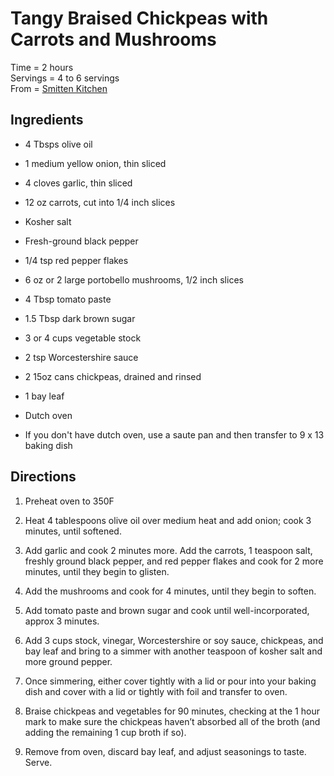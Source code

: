 Tangy Braised Chickpeas with Carrots and Mushrooms
====
Time = 2 hours\
Servings = 4 to 6 servings\
From = [Smitten Kitchen](https://smittenkitchen.com/2020/09/tangy-braised-chickpeas/) 


**Ingredients**
----
- 4 Tbsps olive oil
- 1 medium yellow onion, thin sliced
- 4 cloves garlic, thin sliced
- 12 oz carrots, cut into 1/4 inch slices
- Kosher salt
- Fresh-ground black pepper
- 1/4 tsp red pepper flakes
- 6 oz or 2 large portobello mushrooms, 1/2 inch slices
- 4 Tbsp tomato paste
- 1.5 Tbsp dark brown sugar
- 3 or 4 cups vegetable stock
- 2 tsp Worcestershire sauce
- 2 15oz cans chickpeas, drained and rinsed
- 1 bay leaf

- Dutch oven
- If you don't have dutch oven, use a saute pan and then transfer to 9 x 13 baking dish

**Directions**
----
1. Preheat oven to 350F

2. Heat 4 tablespoons olive oil over medium heat and add onion; cook 3 minutes, until softened. 

3. Add garlic and cook 2 minutes more. Add the carrots, 1 teaspoon salt, freshly ground black pepper, and red pepper flakes and cook for 2 more minutes, until they begin to glisten. 

4. Add the mushrooms and cook for 4 minutes, until they begin to soften. 

5. Add tomato paste and brown sugar and cook until well-incorporated, approx 3 minutes. 

6. Add 3 cups stock, vinegar, Worcestershire or soy sauce, chickpeas, and bay leaf and bring to a simmer with another teaspoon of kosher salt and more ground pepper.

7. Once simmering, either cover tightly with a lid or pour into your baking dish and cover with a lid or tightly with foil and transfer to oven. 

8. Braise chickpeas and vegetables for 90 minutes, checking at the 1 hour mark to make sure the chickpeas haven’t absorbed all of the broth (and adding the remaining 1 cup broth if so). 

9. Remove from oven, discard bay leaf, and adjust seasonings to taste. Serve. 


